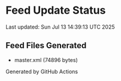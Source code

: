 # Feed Update Status
Last updated: Sun Jul 13 14:39:13 UTC 2025

## Feed Files Generated
- master.xml (74896 bytes)

Generated by GitHub Actions
